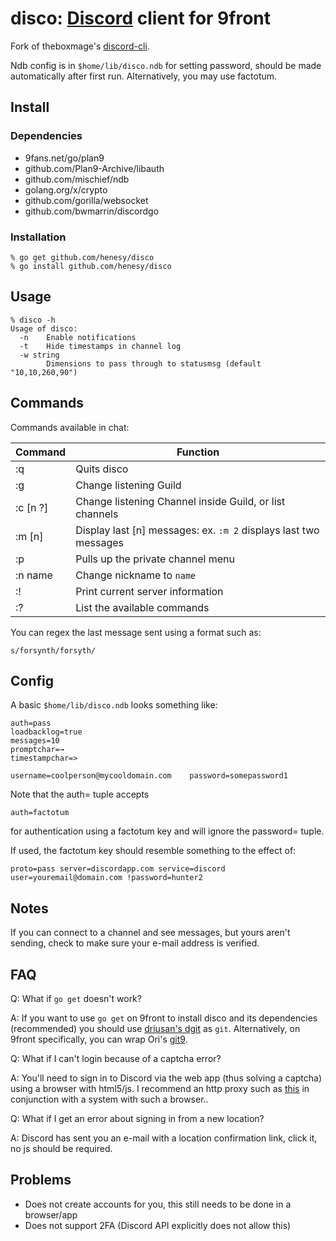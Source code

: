 # disco: [Discord](https://discord.gg) client for 9front

Fork of theboxmage's [discord-cli](https://github.com/theboxmage/discordcli).

Ndb config is in `$home/lib/disco.ndb` for setting password, should be made automatically after first run. Alternatively, you may use factotum. 

## Install

### Dependencies

- 9fans.net/go/plan9
- github.com/Plan9-Archive/libauth
- github.com/mischief/ndb
- golang.org/x/crypto
- github.com/gorilla/websocket
- github.com/bwmarrin/discordgo

### Installation

```
% go get github.com/henesy/disco
% go install github.com/henesy/disco
```

## Usage

```
% disco -h
Usage of disco:
  -n	Enable notifications
  -t	Hide timestamps in channel log
  -w string
    	Dimensions to pass through to statusmsg (default "10,10,260,90")
```

## Commands

Commands available in chat:

| Command       | Function    |
| ------------- |-------------|
| :q        | Quits disco |
| :g        | Change listening Guild |
| :c [n ?]  | Change listening Channel inside Guild, or list channels |
| :m [n]    | Display last [n] messages: ex. `:m 2` displays last two messages |
| :p        | Pulls up the private channel menu |
| :n name   | Change nickname to `name` |
| :!        | Print current server information |
| :?        | List the available commands |

You can regex the last message sent using a format such as:

	s/forsynth/forsyth/

## Config

A basic `$home/lib/disco.ndb` looks something like:

```
auth=pass
loadbacklog=true
messages=10
promptchar=→
timestampchar=>

username=coolperson@mycooldomain.com	password=somepassword1
```

Note that the auth= tuple accepts

	auth=factotum

for authentication using a factotum key and will ignore the password= tuple.

If used, the factotum key should resemble something to the effect of:

	proto=pass server=discordapp.com service=discord user=youremail@domain.com !password=hunter2

## Notes

If you can connect to a channel and see messages, but yours aren't sending, check to make sure your e-mail address is verified.

## FAQ

Q: What if `go get` doesn't work?

A: If you want to use `go get` on 9front to install disco and its dependencies (recommended) you should use [driusan's dgit](https://github.com/driusan/dgit) as `git`. Alternatively, on 9front specifically, you can wrap Ori's [git9](https://github.com/oridb/git9). 

Q: What if I can't login because of a captcha error?

A: You'll need to sign in to Discord via the web app (thus solving a captcha) using a browser with html5/js. I recommend an http proxy such as [this](https://github.com/henesy/http-proxy) in conjunction with a system with such a browser..

Q: What if I get an error about signing in from a new location?

A: Discord has sent you an e-mail with a location confirmation link, click it, no js should be required.

## Problems

* Does not create accounts for you, this still needs to be done in a browser/app
* Does not support 2FA (Discord API explicitly does not allow this)

